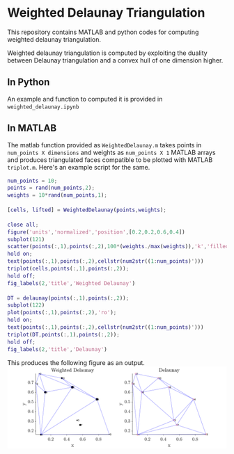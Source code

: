 # Weighted Delaunay Triangulation
This repository contains MATLAB and python codes for computing weighted delaunay triangulation.

Weighted delaunay triangulation is computed by exploiting the duality between Delaunay triangulation and a convex hull of one dimension higher.

## In Python
An example and function to computed it is provided in `weighted_delaunay.ipynb`

## In MATLAB
The matlab function provided as `WeightedDelaunay.m` takes points in `num_points X dimensions` and weights as `num_points X 1` MATLAB arrays and produces triangulated faces compatible to be plotted with MATLAB `triplot.m`. Here's an example script for the same.

```matlab
num_points = 10;
points = rand(num_points,2);
weights = 10*rand(num_points,1);

[cells, lifted] = WeightedDelaunay(points,weights);

close all;
figure('units','normalized','position',[0.2,0.2,0.6,0.4])
subplot(121)
scatter(points(:,1),points(:,2),100*(weights./max(weights)),'k','filled');
hold on;
text(points(:,1),points(:,2),cellstr(num2str((1:num_points)')))
triplot(cells,points(:,1),points(:,2));
hold off;
fig_labels(2,'title','Weighted Delaunay')

DT = delaunay(points(:,1),points(:,2));
subplot(122)
plot(points(:,1),points(:,2),'ro');
hold on;
text(points(:,1),points(:,2),cellstr(num2str((1:num_points)')))
triplot(DT,points(:,1),points(:,2));
hold off;
fig_labels(2,'title','Delaunay')
```

This produces the following figure as an output.
![MATLABWD](demo/demo.png)


